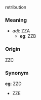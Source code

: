 retribution
### Meaning
+ _adj_: ZZA
    + __eg__: ZZB

### Origin

ZZC

### Synonym

__eg__: ZZD

+ ZZE


